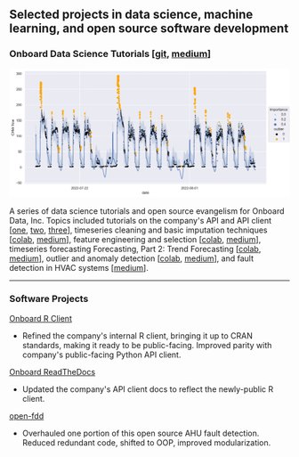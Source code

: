 ## Selected projects in data science, machine learning, and open source software development

### Onboard Data Science Tutorials \[[git](https://github.com/onboard-data/notebooks), [medium](https://medium.com/@christopher_DT)\]

<img src="images/outlier_detection.webp"/>

A series of data science tutorials and open source evangelism for Onboard Data, Inc. Topics included tutorials on the company's API and API client \[[one](https://colab.research.google.com/github/onboard-data/notebooks/blob/dev/01_api_and_wrapper.ipynb), [two](https://colab.research.google.com/github/onboard-data/notebooks/blob/dev/02_data-points-exploration-in-pandas.ipynb), [three](https://colab.research.google.com/github/onboard-data/notebooks/blob/dev/03_time-series-analysis.ipynb)\], timeseries cleaning and basic imputation techniques \[[colab](https://colab.research.google.com/github/onboard-data/notebooks/blob/dev/04_timeseries_cleaning_and_imputation.ipynb), [medium](https://medium.com/onboard-blog/timeseries-cleaning-and-imputation-a96ab7e45eb7)\], feature engineering and selection \[[colab](https://colab.research.google.com/github/onboard-data/notebooks/blob/dev/05_Forecasting_part_1.ipynb), [medium](https://medium.com/onboard-blog/feature-selection-and-timeseries-forecasting-24067e0038e3)\], timeseries forecasting Forecasting, Part 2: Trend Forecasting \[[colab](https://colab.research.google.com/github/onboard-data/notebooks/blob/dev/06_Forecasting_Part_2.ipynb), [medium](https://medium.com/onboard-blog/timeseries-forecasting-for-building-experts-part-2-trend-forecasting-ef82f594bc28)\], outlier and anomaly detection \[[colab](https://colab.research.google.com/github/onboard-data/notebooks/blob/dev/07_outliers_and_anomalies.ipynb), [medium](https://medium.com/onboard-blog/outlier-and-anomaly-detection-for-building-experts-8329492783ec)\], and fault detection in HVAC systems \[[medium](https://medium.com/onboard-blog/open-fdd-for-automated-hvac-fault-detection-209945efde57)\].

---

### Software Projects

[Onboard R Client](https://github.com/onboard-data/client-R)

* Refined the company's internal R client, bringing it up to CRAN standards, making it ready to be public-facing. Improved parity with company's public-facing Python API client.

[Onboard ReadTheDocs](https://onboard-api-wrappers-documentation.readthedocs.io/en/latest/index.html)

* Updated the company's API client docs to reflect the newly-public R client.

[open-fdd](https://github.com/bbartling/open-fdd/)

* Overhauled one portion of this open source AHU fault detection. Reduced redundant code, shifted to OOP, improved modularization.

<!-- ---

### Category Name 2

- [Project 1 Title](http://example.com/)
- [Project 2 Title](http://example.com/)
- [Project 3 Title](http://example.com/)
- [Project 4 Title](http://example.com/)
- [Project 5 Title](http://example.com/)

--- -->
